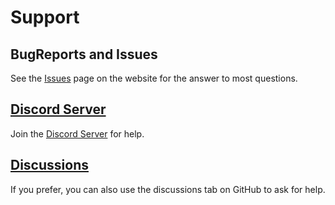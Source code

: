 # Support

## BugReports and Issues

See the [Issues](https://github.com/IzanagiCraft/IzanagiCraft/issues) page on the website for the answer to most questions.

## [Discord Server](https://discord.gg/ySsgfQmY)

Join the [Discord Server](https://discord.gg/ySsgfQmY) for help.

## [Discussions](https://github.com/IzanagiCraft/discussions)

If you prefer, you can also use the discussions tab on GitHub to ask for help. 

